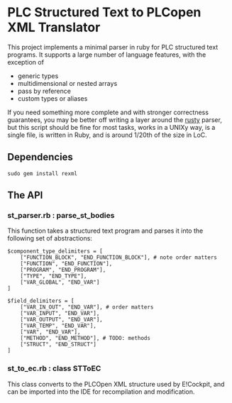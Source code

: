# PLC Structured Text to PLCopen XML Translator

This project implements a minimal parser in ruby for PLC structured text programs.
It supports a large number of language features, with the exception of 

- generic types
- multidimensional or nested arrays
- pass by reference
- custom types or aliases

If you need something more complete and with stronger correctness guarantees, you
may be better off writing a layer around the [rusty](https://github.com/PLC-lang/rusty)
parser, but this script should be fine for most tasks, works in a UNIXy way, is a single 
file, is written in Ruby, and is around 1/20th of the size in LoC.

## Dependencies

```
sudo gem install rexml
```

## The API

### st_parser.rb : parse_st_bodies 

This function takes a structured text program and parses it into 
the following set of abstractions:

```
$component_type_delimiters = [
    ["FUNCTION_BLOCK", "END_FUNCTION_BLOCK"], # note order matters
    ["FUNCTION", "END_FUNCTION"],
    ["PROGRAM", "END_PROGRAM"],
    ["TYPE", "END_TYPE"],
    ["VAR_GLOBAL", "END_VAR"]
]

$field_delimiters = [
    ["VAR_IN_OUT", "END_VAR"], # order matters
    ["VAR_INPUT", "END_VAR"],
    ["VAR_OUTPUT", "END_VAR"],
    ["VAR_TEMP", "END_VAR"],
    ["VAR", "END_VAR"],
    ["METHOD", "END_METHOD"], # TODO: methods
    ["STRUCT", "END_STRUCT"]
]
```

### st_to_ec.rb : class STToEC

This class converts to the PLCOpen XML structure used by E!Cockpit, and can be imported 
into the IDE for recompilation and modification.
